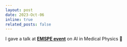 ```yaml
---
layout: post
date: 2023-Oct-06
inline: true
related_posts: false
---
```


I gave a talk at <a href='https://www.efomp.org/index.php?r=pages&id=esmpe-about'><b>EMSPE event</b></a> on AI in Medical Physics 🎤

